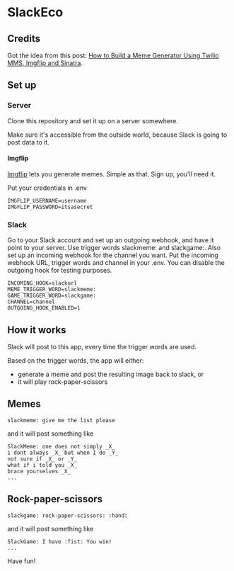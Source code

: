 # SlackEco

## Credits

Got the idea from this post: [How to Build a Meme Generator Using Twilio MMS, Imgflip and Sinatra](https://www.twilio.com/blog/2014/10/how-to-build-a-meme-generator-using-twilio-mms-imgflip-and-sinatra.html?utm_source=rubyweekly&utm_medium=email).

## Set up

### Server

Clone this repository and set it up on a server somewhere.

Make sure it's accessible from the outside world, because Slack is going to post data to it.

#### Imgflip

[Imgflip](https://imgflip.com/) lets you generate memes. Simple as that. Sign up, you'll need it.

Put your credentials in .env

```
IMGFLIP_USERNAME=username
IMGFLIP_PASSWORD=itsasecret
```


### Slack

Go to your Slack account and set up an outgoing webhook, and have it point to your server. Use trigger words slackmeme: and slackgame:. Also set up an incoming webhook for the channel you want. Put the incoming webhook URL, trigger words and channel in your .env. You can disable the outgoing hook for testing purposes.

```
INCOMING_HOOK=slackurl
MEME_TRIGGER_WORD=slackmeme:
GAME_TRIGGER_WORD=slackgame:
CHANNEL=channel
OUTGOING_HOOK_ENABLED=1
```

## How it works

Slack will post to this app, every time the trigger words are used. 

Based on the trigger words, the app will either:

* generate a meme and post the resulting image back to slack, or 
* it will play rock-paper-scissors

## Memes

```
slackmeme: give me the list please
```
and it will post something like
```
SlackMeme: one does not simply _X_
i dont always _X_ but when I do _Y_
not sure if _X_ or _Y_
what if i told you _X_
brace yourselves _X_
...
```

## Rock-paper-scissors

```
slackgame: rock-paper-scissors: :hand:
```
and it will post something like
```
SlackGame: I have :fist: You win!
...
```

Have fun!